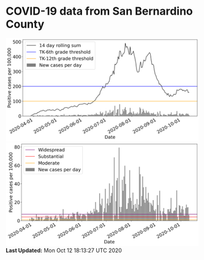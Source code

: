 # COVID-19 data from San Bernardino County
![image1](plots/graph.png)
![image2](plots/classification.png)
**Last Updated:** Mon Oct 12 18:13:27 UTC 2020